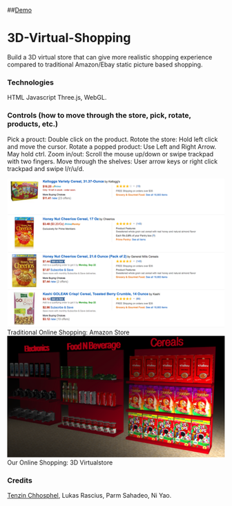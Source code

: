 ##[Demo](https://tenzin15.github.io/virtualstore)

# 3D-Virtual-Shopping
Build a 3D virtual store that can give more realistic shopping experience compared to traditional Amazon/Ebay static picture based shopping. 

### Technologies
HTML
Javascript
Three.js, WebGL.

### Controls (how to move through the store, pick, rotate, products, etc.)
Pick a prouct: Double click on the product. 
Rotote the store: Hold left click and move the cursor.
Rotate a popped product: Use Left and Right Arrow. May hold ctrl.
Zoom in/out: Scroll the mouse up/down or swipe trackpad with two fingers.
Move through the shelves: User arrow keys or right click trackpad and swipe l/r/u/d. 

<img src="/images/amazonStore.png" alt="Amazon Store" />
Traditional Online Shopping: Amazon Store

<img src="/images/virtualStore.png" alt="3D Virtualstore" />
Our Online Shopping: 3D Virtualstore 

### Credits
[Tenzin Chhosphel](https://www.linkedin.com/in/tenzin15), Lukas Rascius, Parm Sahadeo, Ni Yao.

